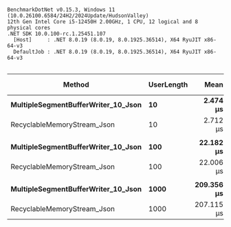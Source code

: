```

BenchmarkDotNet v0.15.3, Windows 11 (10.0.26100.6584/24H2/2024Update/HudsonValley)
12th Gen Intel Core i5-12450H 2.00GHz, 1 CPU, 12 logical and 8 physical cores
.NET SDK 10.0.100-rc.1.25451.107
  [Host]     : .NET 8.0.19 (8.0.19, 8.0.1925.36514), X64 RyuJIT x86-64-v3
  DefaultJob : .NET 8.0.19 (8.0.19, 8.0.1925.36514), X64 RyuJIT x86-64-v3


```
| Method                              | UserLength | Mean       | Error     | StdDev    | Ratio | RatioSD | Gen0   | Allocated | Alloc Ratio |
|------------------------------------ |----------- |-----------:|----------:|----------:|------:|--------:|-------:|----------:|------------:|
| **MultipleSegmentBufferWriter_10_Json** | **10**         |   **2.474 μs** | **0.0221 μs** | **0.0196 μs** |  **1.00** |    **0.01** | **0.1068** |     **672 B** |        **1.00** |
| RecyclableMemoryStream_Json         | 10         |   2.712 μs | 0.0534 μs | 0.0767 μs |  1.10 |    0.03 | 0.1183 |     744 B |        1.11 |
|                                     |            |            |           |           |       |         |        |           |             |
| **MultipleSegmentBufferWriter_10_Json** | **100**        |  **22.182 μs** | **0.4393 μs** | **0.3668 μs** |  **1.00** |    **0.02** | **0.0916** |     **672 B** |        **1.00** |
| RecyclableMemoryStream_Json         | 100        |  22.006 μs | 0.4292 μs | 0.4215 μs |  0.99 |    0.02 | 0.0916 |     744 B |        1.11 |
|                                     |            |            |           |           |       |         |        |           |             |
| **MultipleSegmentBufferWriter_10_Json** | **1000**       | **209.356 μs** | **3.0354 μs** | **2.8393 μs** |  **1.00** |    **0.02** |      **-** |     **712 B** |        **1.00** |
| RecyclableMemoryStream_Json         | 1000       | 207.115 μs | 3.5542 μs | 3.1507 μs |  0.99 |    0.02 |      - |     776 B |        1.09 |
